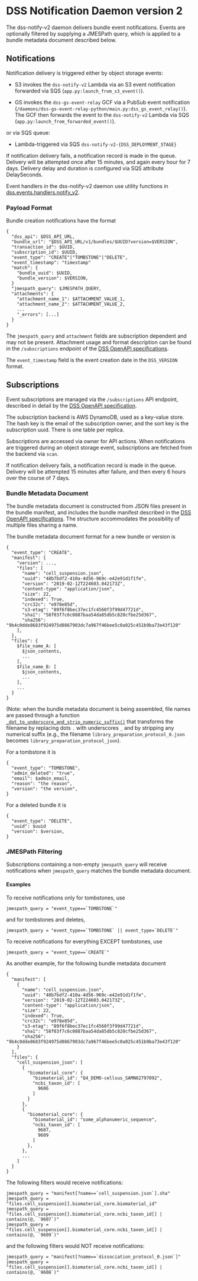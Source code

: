 # DSS Notification Daemon version 2

The dss-notify-v2 daemon delivers bundle event notifications. Events are optionally filtered by supplying a JMESPath
query, which is applied to a bundle metadata document described below.

## Notifications

Notification delivery is triggered either by object storage events:

* S3 invokes the `dss-notify-v2` Lambda via an S3 event notification forwarded via SQS (`app.py:launch_from_s3_event()`).

* GS invokes the `dss-gs-event-relay` GCF via a PubSub event notification
  (`/daemons/dss-gs-event-relay-python/main.py:dss_gs_event_relay()`). The GCF then forwards the event to the
  `dss-notify-v2` Lambda via SQS (`app.py:launch_from_forwarded_event()`).

or via SQS queue:

* Lambda-triggered via SQS `dss-notify-v2-{DSS_DEPLOYMENT_STAGE}`

If notification delivery fails, a notification record is made in the queue. Delivery will be attempted once
after 15 minutes, and again every hour for 7 days. Delivery delay and duration is 
configured via SQS attribute DelaySeconds.

Event handlers in the dss-notify-v2 daemon use utility functions in
[dss.events.handlers.notify_v2](../../dss/events/handlers/notify_v2.py).

### Payload Format

Bundle creation notifications have the format

```
{
  "dss_api": $DSS_API_URL,
  "bundle_url": "$DSS_API_URL/v1/bundles/$UUID?version=$VERSION",
  "transaction_id": $UUID,
  "subscription_id": $UUID,
  "event_type": "CREATE"|"TOMBSTONE"|"DELETE",
  "event_timestamp": "timestamp"
  "match": {
    "bundle_uuid": $UUID,
    "bundle_version": $VERSION,
  }
  "jmespath_query": $JMESPATH_QUERY,
  "attachments": {
    "attachment_name_1": $ATTACHMENT_VALUE_1,
    "attachment_name_2": $ATTACHMENT_VALUE_2,
    ...
    "_errors": [...]
  }
}
```

The `jmespath_query` and `attachment` fields are subscription dependent and may not be present. Attachment
usage and format description can be found in the `/subscriptions` endpoint of the [DSS OpenAPI specifications](../../dss-api.yml).

The `event_timestamp` field is the event creation date in the `DSS_VERSION` format.

## Subscriptions

Event subscriptions are managed via the `/subscriptions` API endpoint, described in detail by the
[DSS OpenAPI specification](../../dss-api.yml).

The subscription backend is AWS DynamoDB, used as a key-value store. The hash key is the email of the subscription
owner, and the sort key is the subscription uuid. There is one table per replica.

Subscriptions are accessed via owner for API actions. When notifications are triggered during an object storage
event, subscriptions are fetched from the backend via `scan`.

If notification delivery fails, a notification record is made in the queue. Delivery will be attempted 15 minutes 
after failure, and then every 6 hours over the course of 7 days.

### Bundle Metadata Document

The bundle metadata document is constructed from JSON files present in the bundle manifest, and includes the bundle
manifest described in the [DSS OpenAPI specifications](../../dss-api.yml). The structure accommodates the
possibility of multiple files sharing a name.

The bundle metadata document format for a new bundle or version is

```
{
  "event_type": "CREATE",
  "manifest": {
    "version": ...,
    "files": [
      "name": "cell_suspension.json",
      "uuid": "48b7bdf2-410a-4d56-969c-e42e91d1f1fe",
      "version": "2019-02-12T224603.042173Z",
      "content-type": "application/json",
      "size": 22,
      "indexed": True,
      "crc32c": "e978e85d",
      "s3-etag": "89f6f8bec37ec1fc4560f3f99d47721d",
      "sha1": "58f03f7c6c0887baa54da85db5c820cfbe25d367",
      "sha256": "9b4c0dde8683f924975d0867903dc7a967f46bee5c0a025c451b9ba73e43f120"
    ],
  },
  "files": {
    $file_name_A: [
      $json_contents,
      ...
    ],
    $file_name_B: [
      $json_contents,
      ...
    ],
    ...
  }
}
```

(Note: when the bundle metadata document is being assembled, file names are passed through a function
[`_dot_to_underscore_and_strip_numeric_suffix()`](https://github.com/HumanCellAtlas/data-store/blob/573e7ac028b119fcdb25dda488ffbb6d0e33ba0e/dss/events/__init__.py#L118-L129)
that transforms the filename by replacing dots `.` with underscores `_` and by stripping any numerical suffix
(e.g., the filename `library_preparation_protocol_0.json` becomes `library_preparation_protocol_json`).

For a tombstone it is

```
{
  "event_type": "TOMBSTONE",
  "admin_deleted": "true",
  "email": $admin_email,
  "reason": "the reason",
  "version": "the version",
}
```

For a deleted bundle it is

```
{
  "event_type": "DELETE",
  "uuid": $uuid
  "version": $version,
}
```

### JMESPath Filtering

Subscriptions containing a non-empty `jmespath_query` will receive notifications when `jmespath_query` matches the
bundle metadata document.

#### Examples

To receive notifications only for tombstones, use

```
jmespath_query = "event_type==`TOMBSTONE`"
```

and for tombstones and deletes,

```
jmespath_query = "event_type==`TOMBSTONE` || event_type=`DELETE`"
```

To receive notifications for everything EXCEPT tombstones, use

```
jmespath_query = "event_type==`CREATE`"
```

As another example, for the following bundle metadata document

```
{
  "manifest": [
    {
      "name": "cell_suspension.json",
      "uuid": "48b7bdf2-410a-4d56-969c-e42e91d1f1fe",
      "version": "2019-02-12T224603.042173Z",
      "content-type": "application/json",
      "size": 22,
      "indexed": True,
      "crc32c": "e978e85d",
      "s3-etag": "89f6f8bec37ec1fc4560f3f99d47721d",
      "sha1": "58f03f7c6c0887baa54da85db5c820cfbe25d367",
      "sha256": "9b4c0dde8683f924975d0867903dc7a967f46bee5c0a025c451b9ba73e43f120"
    }
  ],
  "files": {
    "cell_suspension_json": [
      {
        "biomaterial_core": {
          "biomaterial_id": "Q4_DEMO-cellsus_SAMN02797092",
          "ncbi_taxon_id": [
            9606
          ]
        }
      },
      {
        "biomaterial_core": {
          "biomaterial_id": "some_alphanumeric_sequence",
          "ncbi_taxon_id": [
            9607,
            9609
          ]
        },
      },
      ...
    ]
  }
}
```

The following filters would receive notifications:

```
jmespath_query = "manifest[?name==`cell_suspension.json`].sha"
jmespath_query = "files.cell_suspension[].biomaterial_core.biomaterial_id"
jmespath_query = "files.cell_suspension[].biomaterial_core.ncbi_taxon_id[] | contains(@, `9607`)"
jmespath_query = "files.cell_suspension[].biomaterial_core.ncbi_taxon_id[] | contains(@, `9609`)"
```

and the following filters would NOT receive notifications:

```
jmespath_query = "manifest[?name==`dissociation_protocol_0.json`]"
jmespath_query = "files.cell_suspension[].biomaterial_core.ncbi_taxon_id[] | contains(@, `9608`)"
```
